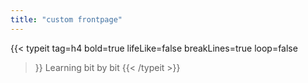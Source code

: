 ```yaml
---
title: "custom frontpage"
---
```


{{< typeit
  tag=h4
  bold=true
  lifeLike=false
  breakLines=true
  loop=false
>}}
Learning bit by bit
{{< /typeit >}}